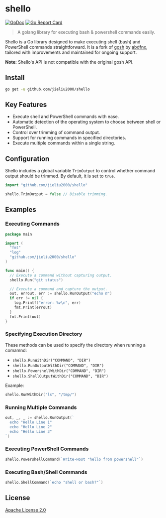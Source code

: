 # shello

[![GoDoc](https://godoc.org/github.com/jieliu2000/shello?status.svg)](https://pkg.go.dev/github.com/jieliu2000/shello)
[![Go Report Card](https://goreportcard.com/badge/github.com/jieliu2000/shello)](https://goreportcard.com/report/github.com/jieliu2000/shello)

> A golang library for executing bash & powershell commands easily.


Shello is a Go library designed to make executing shell (bash) and PowerShell commands straightforward. It is a fork of [gosh](https://github.com/abdfnx/gosh) by [abdfnx](https://github.com/abdfnx), tailored with improvements and maintained for ongoing support.

**Note:** Shello's API is not compatible with the original gosh API.


## Install

```bash
go get -u github.com/jieliu2000/shello
```

## Key Features
* Execute shell and PowerShell commands with ease.
* Automatic detection of the operating system to choose between shell or PowerShell.
* Control over trimming of command output.
* Support for running commands in specified directories.
* Execute multiple commands within a single string.

## Configuration

Shello includes a global variable `TrimOutput` to control whether command output should be trimmed. By default, it is set to `true`.

```go
import "github.com/jieliu2000/shello"

shello.TrimOutput = false // Disable trimming.
```


## Examples

###  Executing Commands

```go
package main

import (
  "fmt"
  "log"
  "github.com/jieliu2000/shello"
)

func main() {
  // Execute a command without capturing output.
  shello.Run("git status")

  // Execute a command and capture the output.
  out, errout, err := shello.RunOutput("echo 𝜋")
  if err != nil {
    log.Printf("error: %v\n", err)
    fmt.Print(errout)
  }
  fmt.Print(out)
}
```

### Specifying Execution Directory

These methods can be used to specify the directory when running a comamnd:

- `shello.RunWithDir("COMMAND", "DIR")`
- `shello.RunOutputWithDir("COMMAND", "DIR")`
- `shello.PowershellWithDir("COMMAND", "DIR")`
- `shello.ShellOutputWithDir("COMMAND", "DIR")`

Example:
```go
shello.RunWithDir("ls", "/tmp/")
```

### Running Multiple Commands

```go
out, _, _ := shello.RunOutput(`
  echo "Hello Line 1"
  echo "Hello Line 2"
  echo "Hello Line 3"
`)
```

### Executing PowerShell Commands

```go
shello.PowershellCommand(`Write-Host "hello from powershell"`)
```

### Executing Bash/Shell Commands

```go
shello.ShellCommand(`echo "shell or bash?"`)
```

## License

[Apache License 2.0](LICENSE) 